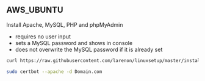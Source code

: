## AWS_UBUNTU

Install Apache, MySQL, PHP and phpMyAdmin

- requires no user input
- sets a MySQL password and shows in console
- does not overwrite the MySQL password if it is already set

```bash
curl https://raw.githubusercontent.com/larenon/linuxsetup/master/install/amp_debian.sh | bash

sudo certbot --apache -d Domain.com
